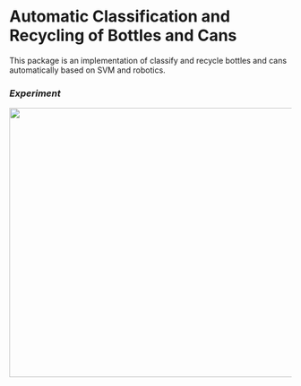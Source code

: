 # Automatic Classification and Recycling of Bottles and Cans
This package is an implementation of classify and recycle bottles and cans automatically based on SVM and robotics.

### *Experiment* 
<p align = "center">
<img src="GIF/project_order_2.gif" width="600" height="480"> 
</p>
